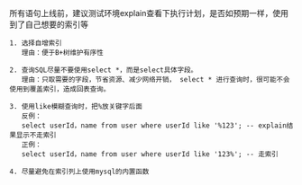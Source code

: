 所有语句上线前，建议测试环境explain查看下执行计划，是否如预期一样，使用到了自己想要的索引等

```mysql
1. 选择自增索引
   理由：便于B+树维护有序性

2. 查询SQL尽量不要使用select *，而是select具体字段。
   理由：只取需要的字段，节省资源、减少网络开销， select * 进行查询时，很可能不会使用到覆盖索引，造成回表查询。
   
3. 使用like模糊查询时，把%放关键字后面
   反例：
   select userId，name from user where userId like '%123'; -- explain结果显示不走索引
   正例：
   select userId，name from user where userId like '123%'; -- 走索引
   
4. 尽量避免在索引列上使用mysql的内置函数


```

